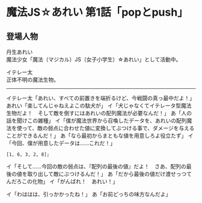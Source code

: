 # 魔法JS☆あれい 第1話「popとpush」

## 登場人物

丹生あれい  
魔法少女「魔法（マジカル）JS（女子小学生）☆あれい」として活動中。

イテレー太  
正体不明の魔法生物。

----
イテレー太「あれい、すべての前置きを端折るけど、今戦闘の真っ最中だよ！」
あれい「楽してんじゃねえよこの駄犬が」
イ「犬じゃなくてイテレータ型魔法生物だよ！　そして敵を倒すにはあれいの配列魔法が必要なんだ！」
あ「人の話を聞けこの雑種」
イ「僕が魔法世界から召喚したデータを、あれいの配列魔法を使って、敵の弱点に合わせた値に変換してぶつける事で、ダメージを与えることができるんだ！」
あ「なら最初からまともな値を用意しろよ役立たず」
イ「今回、僕が用意したデータは……これだ！」

`[1, 6, 3, 2, 8];`

イ「そして……今回の敵の弱点は、『配列の最後の値』だよ！　さあ、配列の最後の値を取り出して敵にぶつけるんだ！」
あ「だから最後の値だけ渡せっつてんだろこの化物」
イ「がんばれ！　あれい！」


イ「わははは、引っかかったね！」
あ「お前どっちの味方なんだよ」
<!--stackedit_data:
eyJoaXN0b3J5IjpbMjAyNjcwNzIzNiwxMTQxMDIwMzgwLC04ND
cxMDQ3MDYsLTE4MTUxNDk4NzJdfQ==
-->